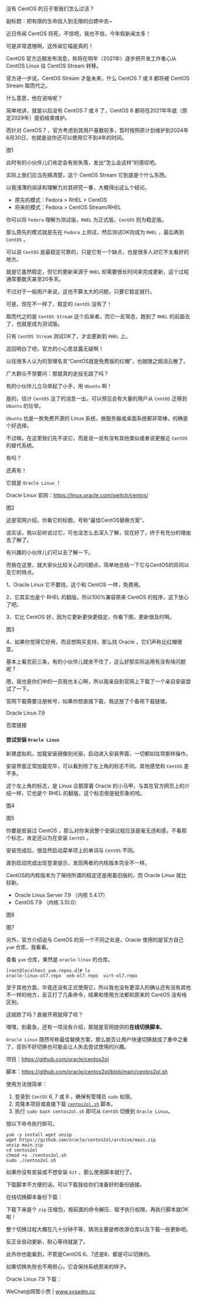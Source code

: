 没有 CentOS 的日子里我们怎么过活？

副标题：把有限的生命投入到无限的白嫖中去~





近日传闻 CentOS 将死，不信吧，我也不信，今年假新闻太多！

可是非常遗憾啊，这传闻它喵是真的！

CentOS 官方近期发布消息，称将在明年（2021年）逐步把开发工作重心从 CentOS Linux 往 CentOS Stream 转移。

官方进一步说，CentOS Stream 才是未来，什么 CentOS 7 或 8 都将被 CentOS Stream 取而代之。

什么意思，他在说啥呢？

简单地讲，就是以后没有 CentOS 7 或 8 了，CentOS 8 都将在2021年年底（原定2029年）提前结束维护。

而针对 CentOS 7 ，官方考虑到其用户基数较多，暂时按照原计划维护到2024年6月30日，也就是说你还可以使用它不到4年的时间。

图1



此时有的小伙伴儿们肯定会有些失落，发出“怎么会这样”的感叹吧。

实际上我们应当先搞清楚，这个 CentOS Stream 它到底是个什么东西。

以我浅薄的阅读和理解力对其研究一番，大概得出这么个结论。

* 原先的模式：Fedora > RHEL > CentOS
* 将来的模式：Fedora > CentOS Stream/RHEL



你可以将 `Fedora` 理解为测试版，`RHEL` 为正式版，`CentOS` 则为稳定版。

那么原先的模式就是先在 `Fedora` 上测试，然后测试OK则成为 `RHEL` ，最后再到 `CentOS` 。

可以说 `CentOS` 是最稳定可靠的，只是它有一个缺点，也是很多人对它不太看好的地方。

就是它虽然稳定，但它的更新来源于 `RHEL` 却需要很长时间来完成更新，这个过程通常要数天甚至20多天。

不过对于一般用户来说，这也不算太大的问题，只要它稳定就行。

可是，现在不一样了，稳定的 `CentOS` 没有了！

取而代之的是 `CentOS Stream` 这个后来者，而它一反常态，跑到了 `RHEL` 的前面去了，也就是成为测试版。

只有 `CentOS Stream` 测试OK了，才会更新到 `RHEL` 上。

这回明白了吧，官方的小心思显露无疑啊！

以往很多人认为的至理名言“CentOS就是免费版的红帽”，也就随之烟消云散了。



广大群众不禁要问：那就真的走投无路了吗？

有的小伙伴儿立马举起了小手，用 `Ubuntu` 啊！

是的，估计 `CentOS` 没了的消息一出，可以预见会有大量的用户从 `CentOS` 迁移到 `Ubuntu` 的壮举。

`Ubuntu` 也是一款免费开源的 Linux 系统，做服务器或桌面系统都非常棒，的确是个好选择。

不过嘛，在这里我们先不说它，而是说一说有没有其他类似或者说更接近 `CentOS` 的替代系统。

有吗？

还真有！

它就是 `Oracle Linux` ！



Oracle Linux 官网：https://linux.oracle.com/switch/centos/

图2



这是官网介绍，你看它的标题，号称“最佳CentOS替换方案”。

说实话，我以前听说过它，可也没怎么去深入了解，现在好了，终于有充分的理由去了解了。

有兴趣的小伙伴儿们可以去了解一下。

而我在这里，就大家伙比较关心的问题点，简单地总结一下它与CentOS的异同以及它的特点。



1、Oracle Linux 它不要钱，这个和 CentOS 一样，免费用。



2、它其实也是个 RHEL 的翻版，所以100%兼容原来 CentOS 的程序，这下放心了吧。



3、它比 CentOS 好，因为它更新更快更稳定，你看下图，更新很及时啊。

图3



4、如果你觉得它好用，而且想购买支持，那么找 Oracle ，它们声称比红帽便宜。



基本上看完前三条，有的小伙伴儿就坐不住了，这么好那实际运用有没有啥问题呢？

嗯，我也是你们中的一员我也关心啊，所以我亲自到官网上下载了一个亲自安装尝试了一下。

官网下载需要注册帐号，如果你想直接下载，我这放了个备用下载链接。

Oracle Linux 7.9

百度链接









#### 尝试安装 `Oracle Linux` 

新建虚拟机，加载安装镜像到光驱，启动进入安装界面，一切都如往常那样操作。

安装界面正常加载完毕，可以看到除了左上角的标志不同，其他感觉和 `CentOS` 差不多。

这个左上角的标志，是 Linux 企鹅穿着 Oracle 的小马甲，与其在官方网页上的介绍一样，它也是个 RHEL 的翻版，这个标志倒是挺形象的哈。

图4

图5



你要是安装过 CentOS ，那么对你来说整个安装过程应该是毫无违和感，不看那个标志，肯定还以为在安装 `CentOS` 。



安装完成后，很显然启动菜单项上的单词与 `CentOS` 不同。

直到启动完成出现登录提示，发现两者的内核版本完全不一样。

CentOS的内核版本为了保持所谓的稳定还是用着旧版的，而 Oracle Linux 就比较新。

* Oracle Linux Server 7.9 （内核 5.4.17）
* CentOS 7.9 （内核 3.10.0）

图6

图7



另外，官方介绍说与 CentOS 的另一个不同之处是，Oracle 使用的是官方自己 `yum` 仓库，我看看。

查看 `yum` 仓库，果然是 `oracle-linux` 的仓库。

```shell
[root@localhost yum.repos.d]# ls
oracle-linux-ol7.repo  uek-ol7.repo  virt-ol7.repo
```



至于其他方面，毕竟还没有正式使用它，所以我也没有更深入的确认还有没有其他不一样的地方，反正打了几条命令，结果和使用方法都和原来的 CentOS 没有啥区别。



这就欧了吗？直接开用就得了呗？

嘿嘿，别着急，还有一项没有介绍，那就是官网提供的**在线切换脚本**。

`Oracle Linux` 既然号称最佳替换方案，那么能否让用户快速切换就成了重中之重了，否则不好切换也可能会让人失去尝试使用的兴趣。

项目：https://github.com/oracle/centos2ol

脚本：https://github.com/oracle/centos2ol/blob/main/centos2ol.sh



使用方法很简单：

1. 登录到 `CentOS` 6, 7 或 8 ，确保有管理员 `sudo` 权限。
2. 克隆本项目或直接下载 [`centos2ol.sh`](https://github.com/oracle/centos2ol/blob/main/centos2ol.sh) 脚本。
3. 执行 `sudo bash centos2ol.sh` 即可从 `CentOS` 切换到 `Oracle Linux`。



按以下命令执行即可。

```shell
yum -y install wget unzip
wget https://github.com/oracle/centos2ol/archive/main.zip
unzip main.zip
cd centos2ol
chmod +x ./centos2ol.sh
sudo ./centos2ol.sh
```



如果你没有安装或不想安装 `Git` ，那么使用脚本就行了。

下载脚本不方便的话，可以下载我给你们准备好的备份链接。

在线切换脚本备份下载：

下载下来是个 `zip` 压缩包，按前面的命令解压、赋予执行权限，再执行脚本就OK啦！



整个切换过程大概在几十分钟不等，猜测主要是修改源仓库以及下载一些更新吧。

反正全自动更新，耐心等待就是了。

此外你也能看到，不管是CentOS 6、7还是8，都是可以切换的。

如果切换失败也不用担心，它会保持系统原来的样子。







Oracle Linux 7.9 下载：



WeChat@网管小贾 | www.sysadm.cc



